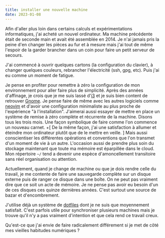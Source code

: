 ```yaml
---
title: installer une nouvelle machine
date: 2023-01-08
---
```


Afin d'aller plus loin dans certains calculs et expérimentations 
informatiques, j'ai acheté un nouvel ordinateur.
Ma machine précédente était de seconde main et avait été assemblée en 2014.
Je n'ai jamais pris la peine d'en changer les pièces au fur et à mesure 
mais j'ai tout de même l'espoir de la garder brancher dans un coin pour 
faire un petit serveur de secours.

J'ai commencé à ouvrir quelques cartons (la configuration du clavier), à changer quelques couleurs, rebrancher l'électricité (ssh, gpg, etc).
Puis j'ai eu comme un moment de fatigue.

Je pense en profiter pour remettre à zéro la configuration de mon 
environnement pour aller faire plus de simplicité.
Après des années d'affinage, je crois que je me suis lassé d'[i3] et je 
suis bien content de retrouver [Gnome].
Je pense faire de même avec les autres logiciels comme [neovim] et 
d'avoir une configuration minimaliste au plus proche de l'expérience "à 
l'installation".
J'aimerai aussi essayer de mettre en place un système de remise à zéro 
complète et récurrente de la machine.
Disons tous les trois mois.
Une façon symbolique de faire comme l'on commence un nouveau carnet.
+[
De la même façon, j'ai une satisfaction à allumer et éteindre mon ordinateur plutôt que de le mettre en veille.
]
Mais aussi conscientiser les différentes opérations et conventions que 
l'on transmet d'un moment de vie à un autre.
L'occasion aussi de prendre plus soin du stockage maintenant que toute 
ma mémoire est éparpillée dans le cloud.
Mon répertoire `~/` tend a devenir une espèce d'amoncellement 
transitoire sans réel organisation ou attention.

Actuellement, quand je change de machine ou que je dois rendre celle du 
travail, je me contente de faire une sauvegarde complète sur un disque 
externe puis de ranger ce disque dans une boîte.
On ne peut pas vraiment dire que ce soit un acte de mémoire.
Je ne pense pas avoir eu besoin d'un de ces disques ces quinze dernières 
années.
C'est surtout une source de bazar et d'encombrement.

J'utilise déjà un système de [dotfiles] dont je ne suis que moyennement 
satisfait.
C'est parfois utile pour synchroniser plusieurs machines mais je trouve 
qu'il n'y a pas vraiment d'intention et que cela rend ce travail creux.

Qu'est-ce que j'ai envie de faire radicalement différement si je met de 
côté mes vieilles habitudes numériques ?

[i3]: https://i3wm.org/
[Gnome]: https://www.gnome.org/
[neovim]: https://neovim.io/
[dotfiles]: https://wiki.archlinux.org/title/Dotfiles
